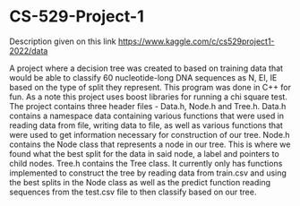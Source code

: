 # CS-529-Project-1
Description given on this link https://www.kaggle.com/c/cs529project1-2022/data

A project where a decision tree was created to based on training data that would be able to classify 60 nucleotide-long DNA sequences as N, EI, IE based on the type of split they represent. This program was done in C++ for fun. As a note this project uses boost libraries for running a chi square test. The project contains three header files - Data.h, Node.h and Tree.h. Data.h contains a namespace data containing various functions that were used in reading data from file, writing data to file, as well as various functions that were used to get information necessary for construction of our tree. Node.h contains the Node class that represents a node in our tree. This is where we found what the best split for the data in said node, a label and pointers to child nodes. Tree.h contains the Tree class. It currently only has functions implemented to construct the tree by reading data from train.csv and using the best splits in the Node class as well as the predict function reading sequences from the test.csv file to then classify based on our tree. 
